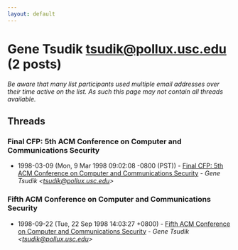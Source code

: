 ```yaml
---
layout: default
---
```


# Gene Tsudik <tsudik@pollux.usc.edu> (2 posts)

_Be aware that many list participants used multiple email addresses over their time active on the list. As such this page may not contain all threads available._

## Threads

### Final CFP: 5th ACM Conference on Computer and Communications Security
+ 1998-03-09 (Mon, 9 Mar 1998 09:02:08 -0800 (PST)) - [Final CFP: 5th ACM Conference on Computer and Communications Security](/archive/1998/03/ffb6ee75a5c2e0745f1eb91e5a8ec00d25bad9fcf6f5a7e359dab417fc693405) - _Gene Tsudik \<tsudik@pollux.usc.edu\>_

### Fifth ACM Conference on Computer and Communications Security
+ 1998-09-22 (Tue, 22 Sep 1998 14:03:27 +0800) - [Fifth ACM Conference on Computer and Communications Security](/archive/1998/09/3b524317e411e29128a837dff46071f8e6bb5fd32af243aa45c040782728a941) - _Gene Tsudik \<tsudik@pollux.usc.edu\>_

